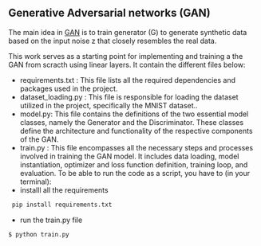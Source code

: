 ## Generative Adversarial networks (GAN)

The main idea in [GAN](https://arxiv.org/pdf/1406.2661.pdf) is to train generator (G) to generate synthetic data based on the input noise z  that closely resembles the real data.

This work serves as a starting point for implementing and training a  the GAN from scracth using linear layers.
It contain the different files below:
* requirements.txt : This file lists all the required dependencies and packages used in the project.
* dataset_loading.py :  This file is responsible for loading the dataset utilized in the project, specifically the MNIST dataset..
* model.py: This file contains the definitions of the two essential model classes, namely the Generator and the Discriminator. These classes define the architecture and functionality of the respective components of the GAN.
* train.py : This file encompasses all the necessary steps and processes involved in training the GAN model. It includes data loading, model instantiation, optimizer and loss function definition, training loop, and evaluation.
To be able to run the code as a script, you have  to (in your terminal):
* installl all the requirements
```bash
 pip install requirements.txt
```
* run the train.py file
```bash
$ python train.py
```